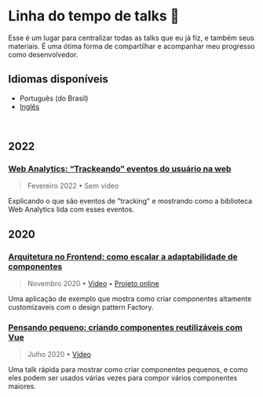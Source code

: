 # Linha do tempo de talks :seedling:
Esse é um lugar para centralizar todas as talks que eu já fiz, e também seus materiais. É uma ótima forma de compartilhar e acompanhar meu progresso como desenvolvedor.

## Idiomas disponíveis
- Português (do Brasil)
- [Inglês](/README.md)

<br>

## 2022

### [Web Analytics: “Trackeando” eventos do usuário na web](https://github.com/emkis/Talks/tree/main/Web%20Analytics%20-%20Tracking%20user%20events%20on%20the%20web)

> Fevereiro 2022 • Sem video

Explicando o que são eventos de "tracking" e mostrando como a biblioteca Web Analytics lida com esses eventos.

## 2020

### [Arquitetura no Frontend: como escalar a adaptabilidade de componentes](https://github.com/emkis/Talks/tree/main/Frontend%20architecture%20-%20How%20to%20scale%20component%20adaptability)

> Novembro 2020 • [Video](https://youtu.be/LTtcE1-RYpo) • [Projeto online](https://vigorous-hugle-eae992.netlify.app)

Uma aplicação de exemplo que mostra como criar componentes altamente customizaveis com o design pattern Factory.


### [Pensando pequeno: criando componentes reutilizáveis com Vue](https://github.com/emkis/Talks/tree/main/Thinking%20small%20-%20Creating%20reusable%20components%20with%20Vue)

> Julho 2020 • [Video](https://youtu.be/gy_JZaXBykM)

Uma talk rápida para mostrar como criar componentes pequenos, e como eles podem ser usados várias vezes para compor vários componentes maiores.
